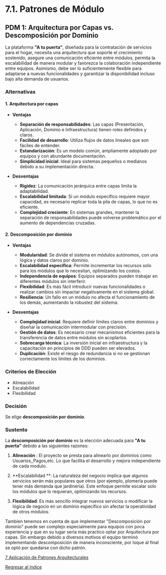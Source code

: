 # 7.1. Patrones de Módulo

## PDM 1: Arquitectura por Capas vs. Descomposición por Dominio

La plataforma **"A tu puerta"**, diseñada para la contratación de servicios para el hogar, necesita una arquitectura que soporte el crecimiento sostenido, asegure una comunicación eficiente entre módulos, permita la escalabilidad de manera modular y favorezca la colaboración independiente entre equipos. Asimismo, debe ser lo suficientemente flexible para adaptarse a nuevas funcionalidades y garantizar la disponibilidad incluso bajo alta demanda de usuarios.

### Alternativas

#### **1. Arquitectura por capas**

- **Ventajas**  
  - **Separación de responsabilidades**: Las capas (Presentación, Aplicación, Dominio e Infraestructura) tienen roles definidos y claros.  
  - **Facilidad de desarrollo**: Utiliza flujos de datos lineales que son fáciles de entender.  
  - **Estandarización**: Es un modelo común, ampliamente adoptado por equipos y con abundante documentación.  
  - **Simplicidad inicial**: Ideal para sistemas pequeños o medianos debido a su implementación directa.

- **Desventajas**  
  - **Rigidez**: La comunicación jerárquica entre capas limita la adaptabilidad.  
  - **Escalabilidad limitada**: Si un módulo específico requiere mayor capacidad, es necesario replicar toda la pila de capas, lo que no es eficiente.  
  - **Complejidad creciente**: En sistemas grandes, mantener la separación de responsabilidades puede volverse problemático por el aumento de dependencias cruzadas.

#### **2. Descomposición por dominio**

- **Ventajas**  
  - **Modularidad**: Se divide el sistema en módulos autónomos, con una lógica y datos claros por dominio.  
  - **Escalabilidad específica**: Permite incrementar los recursos solo para los módulos que lo necesitan, optimizando los costos.  
  - **Independencia de equipos**: Equipos separados pueden trabajar en diferentes módulos sin interferir.  
  - **Flexibilidad**: Es más fácil introducir nuevas funcionalidades o realizar cambios sin impactar negativamente en el sistema global.  
  - **Resiliencia**: Un fallo en un módulo no afecta el funcionamiento de los demás, aumentando la robustez del sistema.  

- **Desventajas**  
  - **Complejidad inicial**: Requiere definir límites claros entre dominios y diseñar la comunicación intermodular con precisión.  
  - **Gestión de datos**: Es necesario crear mecanismos eficientes para la transferencia de datos entre módulos sin acoplarlos.  
  - **Sobrecarga técnica**: La inversión inicial en infraestructura y la capacitación en principios de DDD pueden ser elevados.  
  - **Duplicación**: Existe el riesgo de redundancia si no se gestionan correctamente los límites de los dominios.

### Criterios de Elección

- Alineación  
- Escalabilidad  
- Flexibilidad  

### Decisión

Se elige **descomposición por dominio**.

### Sustento

La **descomposición por dominio** es la elección adecuada para **"A tu puerta"** debido a las siguientes razones:  

1. **Alineación** : El proyecto se presta para alinearlo por dominios como Usuarios,,Pagos,etc. Lo que facilita el desarrollo y mejora independiente de cada modulo.

2. **Escalabilidad **: La naturaleza del negocio implica que algunos servicios serán más populares que otros (por ejemplo, plomería puede tener más demanda que jardinería). Este enfoque permite escalar solo los módulos que lo requieran, optimizando los recursos.  

3. **Flexibilidad**: Es más sencillo integrar nuevos servicios o modificar la lógica de negocio en un dominio específico sin afectar la operatividad de otros módulos.  

Tambien tenemos en cuenta de que implementar "Descomposición por dominio" puede ser complejo especialmente para equipos con poca experiencia y que en su lugar seria más practico optar por Arquitectura por capas. Sin embargo debido a diversos motivos el equipo terminó implementando descomposición de manera inconsciente, por loque al final se optó por quedarse con dicho patrón.


[7 Aplicación de Patrones Arquitecturales](../7.md)

[Regresar al índice](../../README.md)
